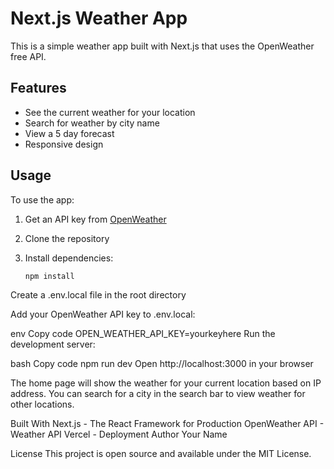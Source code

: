 # Next.js Weather App

This is a simple weather app built with Next.js that uses the OpenWeather free API.

## Features

- See the current weather for your location
- Search for weather by city name
- View a 5 day forecast
- Responsive design

## Usage

To use the app:

1. Get an API key from [OpenWeather](https://openweathermap.org/api)
2. Clone the repository
3. Install dependencies:

   ```bash
   npm install
Create a .env.local file in the root directory

Add your OpenWeather API key to .env.local:

env
Copy code
OPEN_WEATHER_API_KEY=yourkeyhere
Run the development server:

bash
Copy code
npm run dev
Open http://localhost:3000 in your browser

The home page will show the weather for your current location based on IP address. You can search for a city in the search bar to view weather for other locations.

Built With
Next.js - The React Framework for Production
OpenWeather API - Weather API
Vercel - Deployment
Author
Your Name

License
This project is open source and available under the MIT License.
